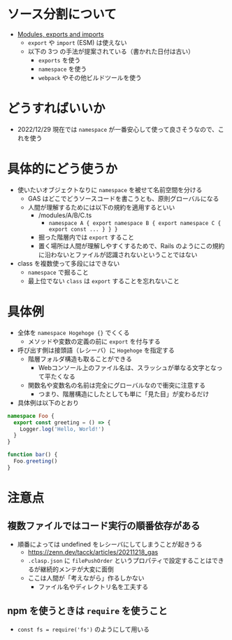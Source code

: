 # ソース分割について
- [Modules, exports and imports](https://github.com/google/clasp/blob/master/docs/typescript.md#modules-exports-and-imports)
  - `export` や `import` (ESM) は使えない
  - 以下の 3つ の手法が提案されている（書かれた日付は古い）
    - `exports` を使う
    - `namespace` を使う
    - `webpack` やその他ビルドツールを使う

# どうすればいいか
- 2022/12/29 現在では `namespace` が一番安心して使って良さそうなので、これを使う

# 具体的にどう使うか
- 使いたいオブジェクトなりに `namespace` を被せて名前空間を分ける
  - GAS はどこでどうソースコードを書こうとも、原則グローバルになる
  - 人間が理解するためには以下の規約を適用するといい
    - /modules/A/B/C.ts
      - `namespace A { export namespace B { export namespace C { export const ... } } }`
    - 掘った階層内では `export` すること
    - 置く場所は人間が理解しやすくするためで、Rails のようにこの規約に沿わないとファイルが認識されないということではない
- class を複数使って多段にはできない
  - `namespace` で掘ること
  - 最上位でない `class` は `export` することを忘れないこと

# 具体例
- 全体を `namespace Hogehoge {}` でくくる
  - メソッドや変数の定義の前に `export` を付与する
- 呼び出す側は接頭語（レシーバ）に `Hogehoge` を指定する
  - 階層フォルダ構造も取ることができる
    - Webコンソール上のファイル名は、スラッシュが単なる文字となって平たくなる
  - 関数名や変数名の名前は完全にグローバルなので衝突に注意する
    - つまり、階層構造にしたとしても単に「見た目」が変わるだけ
- 具体例は以下のとおり

```typescript:Foo.ts
namespace Foo {
  export const greeting = () => {
    Logger.log('Hello, World!')
  }
}
```

```typescript:bar.ts
function bar() {
  Foo.greeting()
}
```

# 注意点

## 複数ファイルではコード実行の順番依存がある
- 順番によっては undefined をレシーバにしてしまうことが起きうる
  - https://zenn.dev/tacck/articles/20211218_gas
  - `.clasp.json` に `filePushOrder` というプロパティで設定することはできるが継続的メンテが大変に面倒
  - ここは人間が「考えながら」作るしかない
    - ファイル名やディレクトリ名を工夫する

## npm を使うときは `require` を使うこと
- `const fs = require('fs')` のようにして用いる

